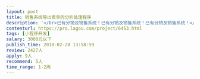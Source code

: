 ```yaml
---                
layout: post       
title: 销售系统导出表单的分析处理程序           
description: '</br>已有分销及销售系统！已有分销及销售系统！已有分销及销售系统！</br></br>只是根据销售系统的导出表单开发一个实用小程序：</br>功能包括：</br>1. 读取门店POS系统及分销系统的实时销售表单</br>2. 从上述系统导出数据并统计各店面每小时销售数据，自动分析处理生成销售报告</br>3. 分析每小时店员销售数据，判定店员绩效，自动生成店员销售之星表彰图片</br>4. 其他</br>'     
contenturl: https://pro.lagou.com/project/6453.html      
tags: [小程序开发]            
salary: 3000元以下          
publish_time: 2018-02-28 13:58:59         
review: 2427人                   
apply: 9人                   
recommend: 5人                   
time_range: 1-2周              
---                 
```

